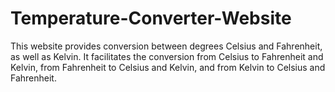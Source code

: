 # Temperature-Converter-Website
This website provides conversion between degrees Celsius and Fahrenheit, as well as Kelvin. It facilitates the conversion from Celsius to Fahrenheit and Kelvin, from Fahrenheit to Celsius and Kelvin, and from Kelvin to Celsius and Fahrenheit.
